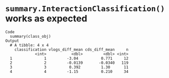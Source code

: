 # `summary.InteractionClassification()` works as expected

    Code
      summary(class_obj)
    Output
      # A tibble: 4 x 4
        classification vlogs_diff_mean cds_diff_mean     n
                 <int>           <dbl>         <dbl> <int>
      1              1         -3.04          0.771     12
      2              2         -0.0139       -0.0340   119
      3              3          0.392         1.30      11
      4              4         -1.15          0.210     34

